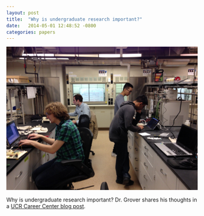 ```yaml
---
layout: post
title:  "Why is undergraduate research important?"
date:   2014-05-01 12:48:52 -0800
categories: papers
---
```

![Undergraduate research](/assets/undergraduate-research.jpg)

Why is undergraduate research important? Dr. Grover shares his thoughts in a [UCR Career Center blog post](http://vocationalvoyages.blogspot.com/2014/05/research-away-expertly-navigating.html).